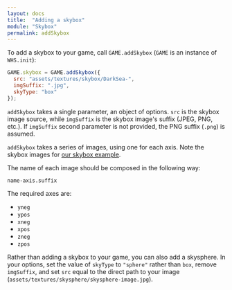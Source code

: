 ```yaml
---
layout: docs
title:  "Adding a skybox"
module: "Skybox"
permalink: addSkybox
---
```


To add a skybox to your game, call `GAME.addSkybox` (`GAME` is an instance of `WHS.init`):

```javascript
GAME.skybox = GAME.addSkybox({
  src: "assets/textures/skybox/DarkSea-",
  imgSuffix: ".jpg",
  skyType: "box"
});
```

`addSkybox` takes a single parameter, an object of options. `src` is the skybox image source, while `imgSuffix` is the skybox image's suffix (JPEG, PNG, etc.). If `imgSuffix` second parameter is not provided, the PNG suffix (`.png`) is assumed.

`addSkybox` takes a series of images, using one for each axis. Note the skybox images for [our skybox example](https://github.com/WhitestormJS/whitestorm.js/tree/master/examples/assets/textures/skybox).

The name of each image should be composed in the following way:

`name-axis.suffix`

The required axes are:

* `yneg`
* `ypos`
* `xneg`
* `xpos`
* `zneg`
* `zpos`

Rather than adding a skybox to your game, you can also add a skysphere. In your options, set the value of `skyType` to `"sphere"` rather than `box`, remove `imgSuffix`, and set `src` equal to the direct path to your image (`assets/textures/skysphere/skysphere-image.jpg`).

